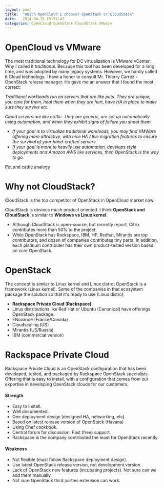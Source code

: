 ```yaml
---
layout: post
title:  "Which OpenCloud I choose? OpenStack or CloudStack"
date:   2014-04-15 15:52:47
categories: OpenCloud OpenStack CloudStack VMware
---
```

# OpenCloud vs VMware

The most traditional technology for DC virtualization is VMware vCenter. Why I called it *traditional*. Because this tool has been developed for a long time, and was adopted by many legacy systems. However, we hardly called it Cloud technology. I have a honor to consult Mr. Thierry Carrez - OpenStack release manager. He gave me an answer that I found the most correct:

*Traditional workloads run on servers that are like pets. They are
unique, you care for them, heal them when they are hurt, have HA in
place to make sure they survive etc.*

*Cloud servers are like cattle. They are generic, are set up
automatically using automation, and when they exhibit signs of failure
you shoot them.*

* *If your goal is to virtualize traditional workloads, you may find VMWare
offering more attractive, with nice HA / live migration features to
ensure the survival of your hand-crafted servers.*
* *If your goal is more to heavily use automation, develops style deployments
and Amazon AWS like services, then OpenStack is the way to go.*

[Pet and cattle analogy][petcattle]


# Why not CloudStack?
CloudStack is the top competitor of OpenStack in OpenCloud market now.

CloudStack is obvious much product oriented. I think **OpenStack and CloudStack** is similar to **Windows vs Linux kernel**. 

* Although CloudStack is open-source, but recently report, Citrix contributes more than 50% to the project. 
* While OpenStack has Rackspace, IBM, HP, Redhat, Mirantis are top contributors, and dozen of companies contributes tiny parts. In addition, each platinum contributer has their own product-tested version based on core OpenStack.  

# OpenStack
The concept is similar to Linux kernel and Linux distro: OpenStack is a framework (Linux kernel). Some of the companies in that ecosystem package the solution so that it's ready to use (Linux distro):

* **Rackspace Private Cloud (Rackspace)**
* Linux distributions like Red Hat or Ubuntu (Canonical) have offerings OpenStack package.
* ENovance (France/Canada) 
* Cloudscaling (US) 
* Mirantis (US/Russia)
* IBM (commercial version)

# Rackspace Private Cloud
Rackspace Private Cloud is an OpenStack configuration that has been developed, tested, and packaged by Rackspace OpenStack specialists. Offering that is easy to install, with a configuration that comes from our expertise in developing OpenStack clouds for our customers.
#### Strength
* Easy to install.
* Well documented.
* One deployment design (designed HA, networking, etc).
* Based on latest release version of OpenStack (Havana)
* Using Chef cookbook.
* Central forum for discussion. Fast (free) support. 
* Rackspace is the company contributed the most for OpenStack recently.

#### Weakness
* Not flexible (must follow Rackspace deployment design).
* Use latest OpenStack release version, not development version.
* Lack of OpenStack new features (incubating projects). Not sure can we add them manually. 
* Not sure OpenStack third parties extension can work.


[petcattle]: http://www.slideshare.net/randybias/pets-vs-cattle-the-elastic-cloud-story


